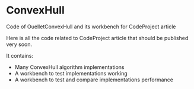 # ConvexHull
Code of OuelletConvexHull and its workbench for CodeProject article

Here is all the code related to CodeProject article that should be published very soon.

It contains:
 - Many ConvexHull algorithm implementations
 - A workbench to test implementations working
 - A workbench to test and compare implementations performance
 
